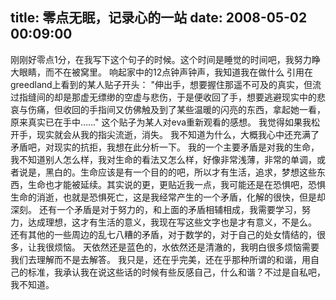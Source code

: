 title: 零点无眠，记录心的一站
date: 2008-05-02 00:09:00
---

刚刚好零点1分，在我写下这个句子的时候。这个时间是睡觉的时间吧，我努力睁大眼睛，而不在被窝里。   响起家中的12点钟声钟声，我知道我在做什么   引用在greedland上看到的某人贴子开头： "伸出手，想要握住那遥不可及的真实，但流过指缝间的却是那虚无缥缈的空虚与悲伤，于是便收回了手，想要逃避现实中的悲哀与伤痛，但收回的手指间又仿佛触及到了某些温暖的闪亮的东西，拿起她一看，原来真实已在手中……"   这个贴子为某人对eva重新观看的感想。   我觉得如果我松开手，现实就会从我的指尖流逝，消失。   我不知道为什么，大概我心中还充满了矛盾吧，对现实的抗拒，我想在此分析一下。   我的一个主要矛盾是对我的生命，我不知道别人怎么样，我对生命的看法又怎么样，好像非常浅薄，非常的单调，或者说是，黑白的。生命应该是有一个目的的吧，所以才有生活，追求，梦想这些东西，生命也才能被延续。其实说的更，更贴近我一点，我可能还是在恐惧吧，恐惧生命的消逝，也就是恐惧死亡，这是我经常产生的一个矛盾，化解的很快，但是却深刻。   还有一个矛盾是对于努力的，和上面的矛盾相辅相成，我需要学习，努力，达成理想，这才有生活的意义，我现在写这些文字也是才有意义，不是么。   还有其他的一些周边的乱七八糟的矛盾，对于数学的，对于自己的处女情结的，很多，让我很烦恼。   天依然还是蓝色的，水依然还是清澈的，我明白很多烦恼需要我们去理解而不是去解答。   我只是，还在乎完美，还在乎那种所谓的和谐，用自己的标准，我承认我在说这些话的时候有些反感自己，什么和谐？不过是自私吧，我不知道。<clk></clk>
